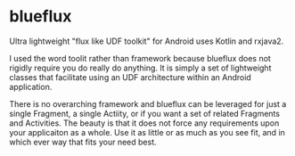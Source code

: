 # blueflux
Ultra lightweight "flux like UDF toolkit" for Android uses Kotlin and rxjava2. 

I used the word toolit rather than framework because blueflux does not rigidly require you do really do anything.  It is simply a set of lightweight classes that facilitate using an UDF architecture within an Android application.  

There is no overarching framework and blueflux can be leveraged for just a single Fragment, a single Actiity, or if you want a set of related Fragments and Activities.  The beauty is that it does not force any requirements upon your applicaiton as a whole.  Use it as little or as much as you see fit, and in which ever way that fits your need best. 


